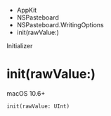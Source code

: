 

- AppKit
- NSPasteboard
- NSPasteboard.WritingOptions
-  init(rawValue:) 

Initializer

# init(rawValue:)

macOS 10.6+

``` source
init(rawValue: UInt)
```

